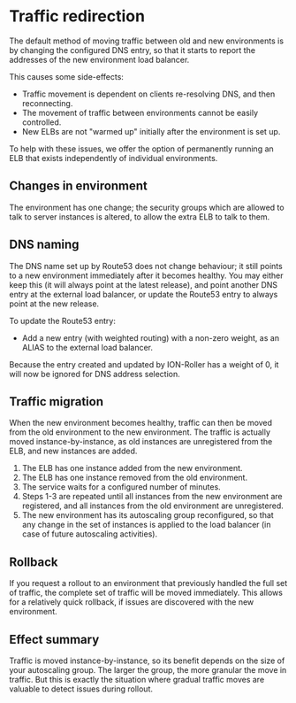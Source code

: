 # Traffic redirection

The default method of moving traffic between old and new environments is by changing the configured DNS entry, so that it starts to report the addresses of the new environment load balancer.

This causes some side-effects:
 - Traffic movement is dependent on clients re-resolving DNS, and then reconnecting.
 - The movement of traffic between environments cannot be easily controlled.
 - New ELBs are not "warmed up" initially after the environment is set up.

To help with these issues, we offer the option of permanently running an ELB that exists independently of individual environments.

## Changes in environment
The environment has one change; the security groups which are allowed to talk to server instances is altered, to allow the extra ELB to talk to them.

## DNS naming
The DNS name set up by Route53 does not change behaviour; it still points to a new environment immediately after it becomes healthy. You may either keep this (it will always point at the latest release), and point another DNS entry at the external load balancer, or update the Route53 entry to always point at the new release.

To update the Route53 entry:
 - Add a new entry (with weighted routing) with a non-zero weight, as an ALIAS to the external load balancer.

Because the entry created and updated by ION-Roller has a weight of 0, it will now be ignored for DNS address selection.

## Traffic migration
When the new environment becomes healthy, traffic can then be moved from the old environment to the new environment. The traffic is actually moved instance-by-instance, as old instances are unregistered from the ELB, and new instances are added.

 1. The ELB has one instance added from the new environment.
 2. The ELB has one instance removed from the old environment.
 3. The service waits for a configured number of minutes.
 4. Steps 1-3 are repeated until all instances from the new environment are registered, and all instances from the old environment are unregistered.
 5. The new environment has its autoscaling group reconfigured, so that any change in the set of instances is applied to the load balancer (in case of future autoscaling activities).

## Rollback
If you request a rollout to an environment that previously handled the full set of traffic, the complete set of traffic will be moved immediately. This allows for a relatively quick rollback, if issues are discovered with the new environment. 

## Effect summary
Traffic is moved instance-by-instance, so its benefit depends on the size of your autoscaling group. The larger the group, the more granular the move in traffic. But this is exactly the situation where gradual traffic moves are valuable to detect issues during rollout.
